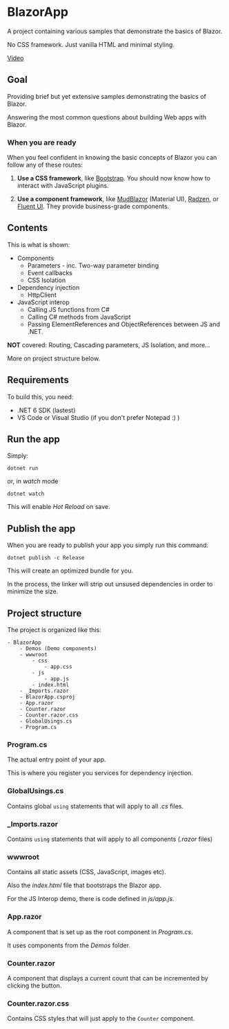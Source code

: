 # BlazorApp

A project containing various samples that demonstrate the basics of Blazor.

No CSS framework. Just vanilla HTML and minimal styling.

[Video](https://www.youtube.com/watch?v=KnLGNEiuyxk)

## Goal

Providing brief but yet extensive samples demonstrating the basics of Blazor. 

Answering the most common questions about building Web apps with Blazor.

### When you are ready

When you feel confident in knowing the basic concepts of Blazor you can follow any of these routes:

1. **Use a CSS framework**, like [Bootstrap](https://getbootstrap.com). You should now know how to interact with JavaScript plugins.

2. **Use a component framework**, like [MudBlazor](https://mudblazor.com) (Material UI), [Radzen](https://blazor.radzen.com), or [Fluent UI](https://github.com/microsoft/fast-blazor). They provide business-grade components.

## Contents

This is what is shown:

* Components
    * Parameters - inc. Two-way parameter binding
    * Event callbacks
    * CSS Isolation
* Dependency injection
    * HttpClient
* JavaScript interop
    * Calling JS functions from C#
    * Calling C# methods from JavaScript
    * Passing ElementReferences and ObjectReferences between JS and .NET.

**NOT** covered: Routing, Cascading parameters, JS Isolation, and more...

More on project structure below.
    
## Requirements

To build this, you need:

* .NET 6 SDK (lastest)
* VS Code or Visual Studio (if you don't prefer Notepad :) )

## Run the app

Simply:

```
dotnet run
```

or, in *watch* mode

```
dotnet watch
```

This will enable *Hot Reload* on save.

## Publish the app

When you are ready to publish your app you simply run this command:

```
dotnet publish -c Release
```

This will create an optimized bundle for you. 

In the process, the linker will strip out unsused dependencies in order to minimize the size.


## Project structure

The project is organized like this:

```
- BlazorApp
    - Demos (Demo components)
    - wwwroot
        - css
            - app.css
        - js
            - app.js
        - index.html
    - _Imports.razor
    - BlazorApp.csproj
    - App.razor
    - Counter.razor
    - Counter.razor.css
    - GlobalUsings.cs
    - Program.cs
```

### Program.cs
The actual entry point of your app. 

This is where you register you services for dependency injection.

### GlobalUsings.cs
Contains global ```using``` statements that will apply to all *.cs* files.

### _Imports.razor
Contains ```using``` statements that will apply to all components (*.razor* files)

### wwwroot
Contains all static assets (CSS, JavaScript, images etc).

Also the *index.html* file that bootstraps the Blazor app.

For the JS Interop demo, there is code defined in *js/app.js*.

### App.razor
A component that is set up as the root component in *Program.cs*.

It uses components from the *Demos* folder.

### Counter.razor
A component that displays a current count that can be incremented by clicking the button.

### Counter.razor.css
Contains CSS styles that will just apply to the ```Counter``` component.
